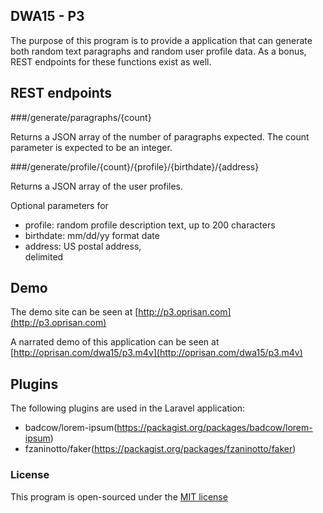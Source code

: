 ## DWA15 - P3

The purpose of this program is to provide a application that can generate both random text paragraphs and random user profile data. As a bonus, REST endpoints for these functions exist as well.

## REST endpoints

###/generate/paragraphs/{count}

Returns a JSON array of the number of paragraphs expected. The count parameter is expected to be an integer.

###/generate/profile/{count}/{profile}/{birthdate}/{address}

Returns a JSON array of the user profiles.

Optional parameters for 

* profile: random profile description text, up to 200 characters
* birthdate: mm/dd/yy format date
* address: US postal address, <br> delimited

## Demo

The demo site can be seen at [http://p3.oprisan.com](http://p3.oprisan.com)

A narrated demo of this application can be seen at [http://oprisan.com/dwa15/p3.m4v](http://oprisan.com/dwa15/p3.m4v)

## Plugins

The following plugins are used in the Laravel application:
* badcow/lorem-ipsum(https://packagist.org/packages/badcow/lorem-ipsum)
* fzaninotto/faker(https://packagist.org/packages/fzaninotto/faker)

### License

This program is open-sourced under the [MIT license](http://opensource.org/licenses/MIT)
